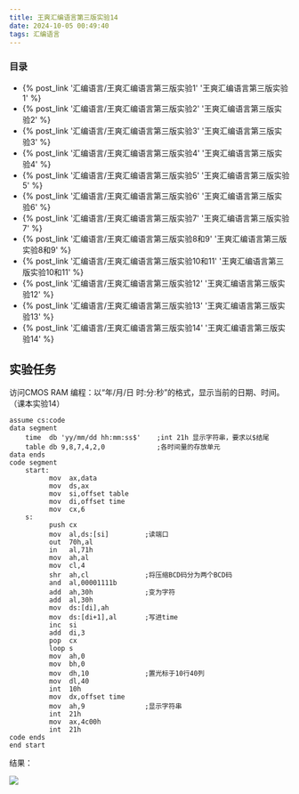 ```yaml
---
title: 王爽汇编语言第三版实验14
date: 2024-10-05 00:49:40
tags: 汇编语言
---
```


### 目录

* {% post_link '汇编语言/王爽汇编语言第三版实验1' '王爽汇编语言第三版实验1' %}
* {% post_link '汇编语言/王爽汇编语言第三版实验2' '王爽汇编语言第三版实验2' %}
* {% post_link '汇编语言/王爽汇编语言第三版实验3' '王爽汇编语言第三版实验3' %}
* {% post_link '汇编语言/王爽汇编语言第三版实验4' '王爽汇编语言第三版实验4' %}
* {% post_link '汇编语言/王爽汇编语言第三版实验5' '王爽汇编语言第三版实验5' %}
* {% post_link '汇编语言/王爽汇编语言第三版实验6' '王爽汇编语言第三版实验6' %}
* {% post_link '汇编语言/王爽汇编语言第三版实验7' '王爽汇编语言第三版实验7' %}
* {% post_link '汇编语言/王爽汇编语言第三版实验8和9' '王爽汇编语言第三版实验8和9' %}
* {% post_link '汇编语言/王爽汇编语言第三版实验10和11' '王爽汇编语言第三版实验10和11' %}
* {% post_link '汇编语言/王爽汇编语言第三版实验12' '王爽汇编语言第三版实验12' %}
* {% post_link '汇编语言/王爽汇编语言第三版实验13' '王爽汇编语言第三版实验13' %}
* {% post_link '汇编语言/王爽汇编语言第三版实验14' '王爽汇编语言第三版实验14' %}



## 实验任务

 访问CMOS RAM 编程：以“年/月/日 时:分:秒”的格式，显示当前的日期、时间。（课本实验14）

```assembly
assume cs:code
data segment
    time  db 'yy/mm/dd hh:mm:ss$'    ;int 21h 显示字符串，要求以$结尾
    table db 9,8,7,4,2,0             ;各时间量的存放单元
data ends
code segment
    start:
          mov  ax,data
          mov  ds,ax
          mov  si,offset table
          mov  di,offset time
          mov  cx,6
    s:    
          push cx
          mov  al,ds:[si]         ;读端口
          out  70h,al
          in   al,71h
          mov  ah,al
          mov  cl,4
          shr  ah,cl              ;将压缩BCD码分为两个BCD码
          and  al,00001111b
          add  ah,30h             ;变为字符
          add  al,30h
          mov  ds:[di],ah
          mov  ds:[di+1],al       ;写进time
          inc  si
          add  di,3
          pop  cx
          loop s
          mov  ah,0
          mov  bh,0
          mov  dh,10              ;置光标于10行40列
          mov  dl,40
          int  10h
          mov  dx,offset time
          mov  ah,9               ;显示字符串
          int  21h
          mov  ax,4c00h
          int  21h
code ends
end start
```

结果：

![](https://cdn.jsdelivr.net/gh/kashima19960/img@master/%E6%B1%87%E7%BC%96%E8%AF%AD%E8%A8%80/0cd2df99c2406ab45828f10aa8877789.png)
